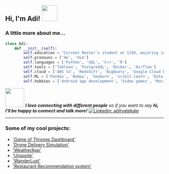 <h2> Hi, I'm Adi! <img src="https://img.wattpad.com/3f145f8fe815af306eaddb3f0b6c06ef9d9b208d/68747470733a2f2f73332e616d617a6f6e6177732e636f6d2f776174747061642d6d656469612d736572766963652f53746f7279496d6167652f4e44504835794a5a5850597538513d3d2d3839353032313031392e313631336435356563643463643232313633303733323336383539302e676966" width="50"></h2>


### A little more about me...  

```python
class Adi:
    def __init__(self):
        self.education = "Current Master's student at SJSU, majoring in Data Analytics. Graduated from the University of Minnesota with a Bachelor's in Computer Science."
        self.pronouns = ['He', 'Him']
        self.languages = ['Python', 'SQL', 'C++', 'R']
        self.tools = ['Tableau', 'PostgreSQL', 'Docker', 'Airflow']
        self.cloud = ['AWS S3', 'Redshift', 'BigQuery', 'Google Cloud Buckets', 'Snowflake']
        self.ML = ['Pandas', 'Numpy', 'Seaborn', 'scikit-learn', 'Data Analysis', 'Data Science']
        self.hobbies = ['Android app development', 'Video games', 'Movies/TV shows']
```

<img src="https://media.giphy.com/media/LnQjpWaON8nhr21vNW/giphy.gif" width="60"> <em><b>I love connecting with different people</b> so if you want to say <b>hi, I'll be happy to connect and talk more!</b></em> [![Linkedin: adityatekale](https://img.shields.io/badge/-adityatekale-blue?style=flat-square&logo=Linkedin&logoColor=white&link=https://www.linkedin.com/in/aditya-tekale/)](https://www.linkedin.com/in/aditya-tekale/)

---

### Some of my cool projects:
 - ['Game of Thrones Dashboard'](https://public.tableau.com/app/profile/aditya.tekale/viz/GOT_15985010604520/GOToveralldeathsdata) 
 - ['Drone Delivery Simulation'](https://github.com/aditya-tekale-99/Drone-Delivery-Simulation) 
 - ['WeatherApp'](https://github.com/aditya-tekale-99/Android/tree/main/WeatherApp) 
 - ['Unquote'](https://github.com/aditya-tekale-99/Android/tree/main/Unquote) 
 - ['WanderLust'](https://github.com/aditya-tekale-99/HTML-CSS-JavaScript-Projects/tree/main/Wanderlust) 
 - ['Restaurant Recommendation system'](https://github.com/aditya-tekale-99/Python/tree/main/Restaurant%20Recommendation%20System) 
